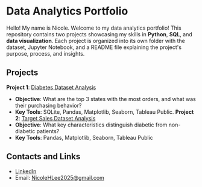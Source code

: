 # Data Analytics Portfolio
Hello! My name is Nicole. Welcome to my data analytics portfolio!
This repository contains two projects showcasing my skills in **Python**, **SQL**, and **data visualization**. Each project is organized into its own folder with the dataset, Jupyter Notebook, and a README file explaining the project's purpose, process, and insights.
## Projects
**Project 1**: [Diabetes Dataset Analysis](https://github.com/nicolehlee/data-analytics-portfolio/project-1)
- **Objective**: What are the top 3 states with the most orders, and what was their purchasing behavior?
- **Key Tools**: SQLite, Pandas, Matplotlib, Seaborn, Tableau Public.
**Project 2**: [Target Sales Dataset Analysis](https://github.com/nicolehlee/data-analytics-portfolio/project-2)
- **Objective**: What key characteristics distinguish diabetic from non-diabetic patients?
- **Key Tools**: Pandas, Matplotlib, Seaborn, Tableau Public
## Contacts and Links
- [LinkedIn](https://www.linkedin.com/in/nicolehlee2025/)
- Email: NicoleHLee2025@gmail.com
